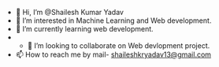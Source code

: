- 👋 Hi, I’m @Shailesh Kumar Yadav
- 👀 I’m interested in Machine Learning and Web development.
- 🌱 I’m currently learning web development.
- - 💞️ I’m looking to collaborate on Web devlopment project.
- 📫 How to reach me by mail- shaileshkryadav13@gmail.com

<!---
Shaielshyadav/Shaielshyadav is a ✨ special ✨ repository because its `README.md` (this file) appears on your GitHub profile.
You can click the Preview link to take a look at your changes.
--->
